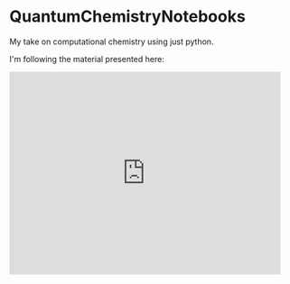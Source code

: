 # QuantumChemistryNotebooks

My take on computational chemistry using just python.

I'm following the material presented here:

<iframe frameborder="0" height="360" src="https://youtube.com/embed/HC81oYe43DI?list=PLm8ZSArAXicL3jKr_0nHHs5TwfhdkMFhh" width="480"></iframe>
